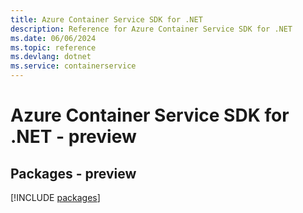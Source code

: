 ```yaml
---
title: Azure Container Service SDK for .NET
description: Reference for Azure Container Service SDK for .NET
ms.date: 06/06/2024
ms.topic: reference
ms.devlang: dotnet
ms.service: containerservice
---
```

# Azure Container Service SDK for .NET - preview
## Packages - preview
[!INCLUDE [packages](container-service-index.md)]